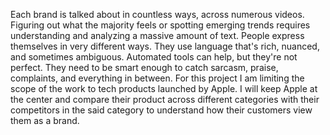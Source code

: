 Each brand is talked about in countless ways, across numerous videos. Figuring out what the majority feels or spotting emerging trends requires understanding and analyzing a massive amount of text. People express themselves in very different ways. They use language that's rich, nuanced, and sometimes ambiguous. Automated tools can help, but they're not perfect. They need to be smart enough to catch sarcasm, praise, complaints, and everything in between. For this project I am limiting the scope of the work to tech products launched by Apple. I will keep Apple at the center and compare their product across different categories with their competitors in the said category to understand how their customers view them as a brand.
